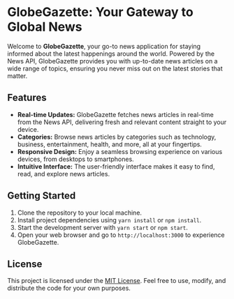 <!--
<div align="center">
  <img src="path-to-your-logo.png" alt="GlobeGazette Logo" width="200">
</div>
-->

# GlobeGazette: Your Gateway to Global News

Welcome to **GlobeGazette**, your go-to news application for staying informed about the latest happenings around the world. Powered by the News API, GlobeGazette provides you with up-to-date news articles on a wide range of topics, ensuring you never miss out on the latest stories that matter.


## Features

- **Real-time Updates:** GlobeGazette fetches news articles in real-time from the News API, delivering fresh and relevant content straight to your device.
- **Categories:** Browse news articles by categories such as technology, business, entertainment, health, and more, all at your fingertips.
- **Responsive Design:** Enjoy a seamless browsing experience on various devices, from desktops to smartphones.
- **Intuitive Interface:** The user-friendly interface makes it easy to find, read, and explore news articles.

## Getting Started

1. Clone the repository to your local machine.
2. Install project dependencies using `yarn install` or `npm install`.
3. Start the development server with `yarn start` or `npm start`.
4. Open your web browser and go to `http://localhost:3000` to experience GlobeGazette.

## License

This project is licensed under the [MIT License](LICENSE.md). Feel free to use, modify, and distribute the code for your own purposes.

<!--
## Contact

For questions or feedback, please reach out to us at contact@globegazette.com.
Visit [www.globegazette.com](http://www.globegazette.com) to stay connected with global news.
-->
